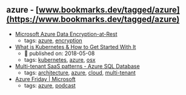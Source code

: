 azure - [www.bookmarks.dev/tagged/azure](https://www.bookmarks.dev/tagged/azure)
---
* [Microsoft Azure Data Encryption-at-Rest](https://docs.microsoft.com/en-us/azure/security/azure-security-encryption-atrest)
    * tags: [azure](../tagged/azure.md), [encryption](../tagged/encryption.md)
* [What is Kubernetes & How to Get Started With It ](https://blog.risingstack.com/what-is-kubernetes-how-to-get-started/)
    * :calendar: published on: 2018-05-08
    * tags: [kubernetes](../tagged/kubernetes.md), [azure](../tagged/azure.md), [osx](../tagged/osx.md)
* [Multi-tenant SaaS patterns - Azure SQL Database](https://docs.microsoft.com/en-us/azure/sql-database/saas-tenancy-app-design-patterns)
    * tags: [architecture](../tagged/architecture.md), [azure](../tagged/azure.md), [cloud](../tagged/cloud.md), [multi-tenant](../tagged/multi-tenant.md)
* [Azure Friday | Microsoft](http://friday.azure.com/)
    * tags: [azure](../tagged/azure.md), [podcast](../tagged/podcast.md)
